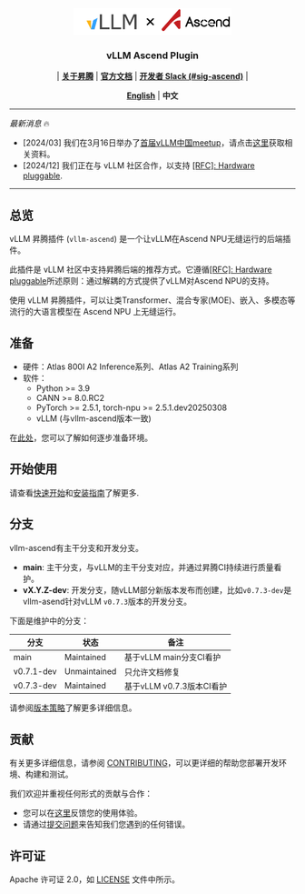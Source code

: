 <p align="center">
  <picture>
    <source media="(prefers-color-scheme: dark)" srcset="https://raw.githubusercontent.com/vllm-project/vllm-ascend/main/docs/source/logos/vllm-ascend-logo-text-dark.png">
    <img alt="vllm-ascend" src="https://raw.githubusercontent.com/vllm-project/vllm-ascend/main/docs/source/logos/vllm-ascend-logo-text-light.png" width=55%>
  </picture>
</p>

<h3 align="center">
vLLM Ascend Plugin
</h3>

<p align="center">
| <a href="https://www.hiascend.com/en/"><b>关于昇腾</b></a> | <a href="https://vllm-ascend.readthedocs.io/en/latest/"><b>官方文档</b></a> | <a href="https://slack.vllm.ai"><b>开发者 Slack (#sig-ascend)</b></a> |
</p>

<p align="center">
<a href="README.md"><b>English</b></a> | <a><b>中文</b></a>
</p>

---
*最新消息* 🔥

- [2024/03] 我们在3月16日举办了[首届vLLM中国meetup](https://mp.weixin.qq.com/s/CGDuMoB301Uytnrkc2oyjg)，请点击[这里](https://drive.google.com/drive/folders/1Pid6NSFLU43DZRi0EaTcPgXsAzDvbBqF)获取相关资料。
- [2024/12] 我们正在与 vLLM 社区合作，以支持 [[RFC]: Hardware pluggable](https://github.com/vllm-project/vllm/issues/11162).
---
## 总览

vLLM 昇腾插件 (`vllm-ascend`) 是一个让vLLM在Ascend NPU无缝运行的后端插件。

此插件是 vLLM 社区中支持昇腾后端的推荐方式。它遵循[[RFC]: Hardware pluggable](https://github.com/vllm-project/vllm/issues/11162)所述原则：通过解耦的方式提供了vLLM对Ascend NPU的支持。

使用 vLLM 昇腾插件，可以让类Transformer、混合专家(MOE)、嵌入、多模态等流行的大语言模型在 Ascend NPU 上无缝运行。

## 准备

- 硬件：Atlas 800I A2 Inference系列、Atlas A2 Training系列
- 软件：
  * Python >= 3.9
  * CANN >= 8.0.RC2
  * PyTorch >= 2.5.1, torch-npu >= 2.5.1.dev20250308
  * vLLM (与vllm-ascend版本一致)

在[此处](docs/source/installation.md)，您可以了解如何逐步准备环境。

## 开始使用

请查看[快速开始](https://vllm-ascend.readthedocs.io/en/latest/quick_start.html)和[安装指南](https://vllm-ascend.readthedocs.io/en/latest/installation.html)了解更多.

## 分支

vllm-ascend有主干分支和开发分支。

- **main**: 主干分支，与vLLM的主干分支对应，并通过昇腾CI持续进行质量看护。
- **vX.Y.Z-dev**: 开发分支，随vLLM部分新版本发布而创建，比如`v0.7.3-dev`是vllm-asend针对vLLM `v0.7.3`版本的开发分支。

下面是维护中的分支：

| 分支         | 状态         | 备注                  |
|------------|------------|---------------------|
| main       | Maintained | 基于vLLM main分支CI看护   |
| v0.7.1-dev | Unmaintained | 只允许文档修复 |
| v0.7.3-dev | Maintained | 基于vLLM v0.7.3版本CI看护 |

请参阅[版本策略](docs/source/developer_guide/versioning_policy.zh.md)了解更多详细信息。

## 贡献
有关更多详细信息，请参阅 [CONTRIBUTING](docs/source/developer_guide/contributing.zh.md)，可以更详细的帮助您部署开发环境、构建和测试。

我们欢迎并重视任何形式的贡献与合作：
- 您可以在[这里](https://github.com/vllm-project/vllm-ascend/issues/19)反馈您的使用体验。
- 请通过[提交问题](https://github.com/vllm-project/vllm-ascend/issues)来告知我们您遇到的任何错误。

## 许可证

Apache 许可证 2.0，如 [LICENSE](./LICENSE) 文件中所示。
